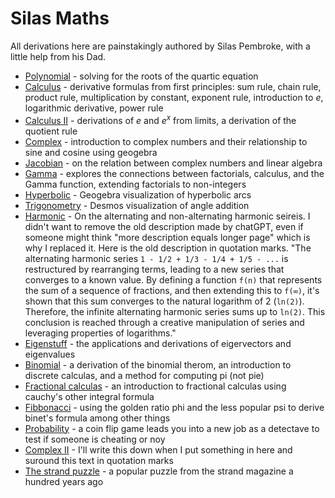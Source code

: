 # Silas Maths

All derivations here are painstakingly authored by Silas Pembroke, with a little help from his Dad.

* [Polynomial](polynomial.md) - solving for the roots of the quartic equation
* [Calculus](derivatives.md) - derivative formulas from first principles:
sum rule, chain rule, product rule, multiplication by constant, exponent rule, introduction to $e$, logarithmic derivative, power rule
* [Calculus II](calculus_2.md) - derivations of $e$ and $e^x$ from limits, a derivation of the quotient rule
* [Complex](complex.md) - introduction to complex numbers and their relationship to sine and cosine using geogebra
* [Jacobian](jacobian.md) - on the relation between complex numbers and linear algebra
* [Gamma](gamma.md) - explores the connections between factorials, calculus, and the Gamma function, extending factorials to non-integers
* [Hyperbolic](hyperbolic.md) - Geogebra visualization of hyperbolic arcs
* [Trigonometry](trigonometry.md) - Desmos visualization of angle addition
* [Harmonic](harmonic.md) - On the alternating and non-alternating harmonic seireis. I didn't want to remove the old description made by chatGPT, even if someone might think "more description equals longer page" which is why I replaced it. Here is the old description in quotation marks. "The alternating harmonic series `1 - 1/2 + 1/3 - 1/4 + 1/5 - ...` is restructured by rearranging terms, leading to a new series that converges to a known value. By defining a function `f(n)` that represents the sum of a sequence of fractions, and then extending this to `f(∞)`, it's shown that this sum converges to the natural logarithm of 2 (`ln(2)`). Therefore, the infinite alternating harmonic series sums up to `ln(2)`. This conclusion is reached through a creative manipulation of series and leveraging properties of logarithms."
* [Eigenstuff](eigen.md) - the applications and derivations of eigervectors and eigenvalues
* [Binomial](binomial.md) - a derivation of the binomial therom, an introduction to discrete calculas, and a method for computing pi (not pie)
* [Fractional calculas](fractional_calculas.md) - an introduction to fractional calculas using cauchy's other integral formula
* [Fibbonacci](fibbonacci.md) - using the golden ratio phi and the less popular psi to derive binet's formula among other things
* [Probability](probability.md) - a coin flip game leads you into a new job as a detectave to test if someone is cheating or noy
* [Complex II](complex_2.md) - I'll write this down when I put something in here and suround this text in quotation marks
* [The strand puzzle](the_strand_puzzle.md) - a popular puzzle from the strand magazine a hundred years ago
